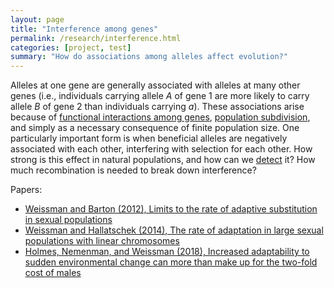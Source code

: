 ```yaml
---
layout: page
title: "Interference among genes"
permalink: /research/interference.html
categories: [project, test]
summary: "How do associations among alleles affect evolution?"
---
```


Alleles at one gene are generally associated with alleles at many other genes 
(i.e., individuals carrying allele _A_ of gene 1 are more likely to carry allele _B_ of gene 2 than individuals carrying _a_).
These associations arise because of [functional interactions among genes](/research/complex.html),
[population subdivision](/research/space.html), and simply as a necessary consequence of finite population size.
One particularly important form is when beneficial alleles are negatively associated with each other,
interfering with selection for each other.
How strong is this effect in natural populations, and how can we [detect](/research/inference.html) it? 
How much recombination is needed to break down interference? 

Papers:

- [Weissman and Barton (2012), Limits to the rate of adaptive substitution in sexual populations](http://journals.plos.org/plosgenetics/article?id=10.1371/journal.pgen.1002740)
- [Weissman and Hallatschek (2014), The rate of adaptation in large sexual populations with linear chromosomes](http://www.genetics.org/content/196/4/1167.full-text.pdf%2Bhtml)
- [Holmes, Nemenman, and Weissman (2018), Increased adaptability to sudden environmental change can more than make up for the two-fold cost of males](https://iopscience.iop.org/article/10.1209/0295-5075/123/58001)